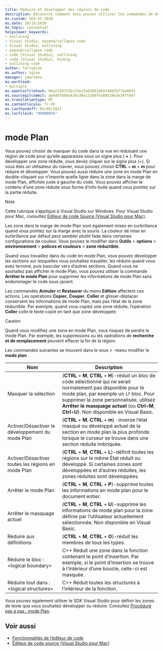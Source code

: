 ```yaml
---
title: Réduire et développer des régions de code
description: Découvrez comment vous pouvez utiliser les commandes de développement et de réduction pour travailler en mode plan dans Visual Studio
ms.custom: SEO-VS-2020
ms.date: 10/15/2020
ms.topic: conceptual
helpviewer_keywords:
- outlining
- Visual Studio, expand/collapse code
- Visual Studio, outlining
- expand/collapse code
- code [Visual Studio], outlining
- code [Visual Studio], hiding
- outlining code
author: TerryGLee
ms.author: tglee
manager: jmartens
ms.workload:
- multiple
ms.openlocfilehash: 04a2156723bc33e25a658814b9348655f7ba86d1
ms.sourcegitcommit: ae6d47b09a439cd0e13180f5e89510e3e347fd47
ms.translationtype: MT
ms.contentlocale: fr-FR
ms.lasthandoff: 02/08/2021
ms.locfileid: "99909059"
---
```

# <a name="outlining"></a>mode Plan

Vous pouvez choisir de masquer du code dans la vue en réduisant une région de code pour qu’elle apparaisse sous un signe plus ( **+** ). Pour développer une zone réduite, vous devez cliquer sur le signe plus (+). Si vous êtes un utilisateur du clavier, vous pouvez choisir **CTRL** + **m** + **m** pour réduire et développer. Vous pouvez aussi réduire une zone en mode Plan en double-cliquant sur n’importe quelle ligne dans la zone dans la marge de mode Plan, affichée juste à gauche du code. Vous pouvez afficher le contenu d’une zone réduite sous forme d’info-bulle quand vous pointez sur la partie réduite.

> [!NOTE]
> Cette rubrique s’applique à Visual Studio sur Windows. Pour Visual Studio pour Mac, consultez [Éditeur de code Source (Visual Studio pour Mac)](/visualstudio/mac/source-editor).

Les zone dans la marge de mode Plan sont également mises en surbrillance quand vous pointez sur la marge avec la souris. La couleur de mise en surbrillance par défaut peut sembler plutôt fade dans certaines configurations de couleur. Vous pouvez le modifier dans **Outils**  >  **options**  >  **environnement**  >  **polices et couleurs**  >  **zone réductible**.

Quand vous travaillez dans du code en mode Plan, vous pouvez développer les sections sur lesquelles vous souhaitez travailler, les réduire quand vous avez terminé, puis basculer vers d’autres sections. Quand vous ne souhaitez pas afficher le mode Plan, vous pouvez utiliser la commande **Arrêter le mode Plan** pour supprimer les informations de mode Plan sans endommager le code sous-jacent.

Les commandes **Annuler** et **Restaurer** du menu **Edition** affectent ces actions. Les opérations **Copier**, **Couper**, **Coller** et glisser-déplacer conservent les informations de mode Plan, mais pas l’état de la zone réductible. Par exemple, quand vous copiez une zone réduite, l’opération **Coller** colle le texte copié en tant que zone développée.

> [!CAUTION]
> Quand vous modifiez une zone en mode Plan, vous risquez de perdre le mode Plan. Par exemple, les suppressions ou les opérations de **recherche et de remplacement** peuvent effacer la fin de la région.

Les commandes suivantes se trouvent dans le sous   >  -menu modifier le **mode plan** .

|Nom|Description|
|-|-|
|Masquer la sélection|(**CTRL** + **M**, **CTRL** + **H**)-réduit un bloc de code sélectionné qui ne serait normalement pas disponible pour le mode plan, par exemple un `if` bloc. Pour supprimer la zone personnalisée, utilisez **Arrêter le masquage actuel** (ou **Ctrl**+**M**, **Ctrl**+**U**). Non disponible en Visual Basic.|
|Activer/Désactiver le développement du mode Plan| (**CTRL** + **M**, **CTRL** + **m**) : inverse l’état masqué ou développé actuel de la section en mode plan la plus profonde lorsque le curseur se trouve dans une section réduite imbriquée.|
|Activer/Désactiver toutes les régions en mode Plan|(**CTRL** + **M**, **CTRL** + **L**)-définit toutes les régions sur le même État réduit ou développé. Si certaines zones sont développées et d’autres réduites, les zones réduites sont développées.|
|Arrêter le mode Plan|(**CTRL** + **M**, **CTRL** + **P**)-supprime toutes les informations en mode plan pour le document entier.|
|Arrêter le masquage actuel|(**CTRL** + **M**, **CTRL** + **U**)-supprime les informations de mode plan pour la zone définie par l’utilisateur actuellement sélectionnée. Non disponible en Visual Basic.|
|Réduire aux définitions|(**CTRL** + **M**, **CTRL** + **O**)-réduit les membres de tous les types.|
|Réduire le bloc :\<logical boundary>|C++ Réduit une zone dans la fonction contenant le point d’insertion. Par exemple, si le point d’insertion se trouve à l’intérieur d’une boucle, celle-ci est masquée.|
|Réduire tout dans : \<logical structures>|C++ Réduit toutes les structures à l’intérieur de la fonction.|

Vous pouvez également utiliser le SDK Visual Studio pour définir les zones de texte que vous souhaitez développer ou réduire. Consultez [Procédure pas à pas : mode Plan](../extensibility/walkthrough-outlining.md).

## <a name="see-also"></a>Voir aussi

- [Fonctionnalités de l’éditeur de code](../ide/writing-code-in-the-code-and-text-editor.md)
- [Éditeur de code source (Visual Studio pour Mac)](/visualstudio/mac/source-editor)
